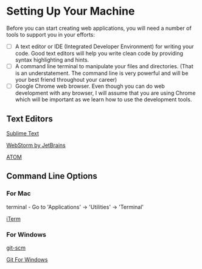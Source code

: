 # Setting Up Your Machine

Before you can start creating web applications, you will need a number of tools to support you in your efforts:

- [ ] A text editor or IDE (Integrated Developer Environment) for writing your code.  Good text editors will help you write clean code by providing syntax highlighting and hints.
- [ ] A command line terminal to manipulate your files and directories. (That is an understatement. The command line is very powerful and will be your best friend throughout your career)
- [ ] Google Chrome web browser.  Even though you can do web development with any browser, I will assume that you are using Chrome which will be important as we learn how to use the development tools.

## Text Editors

[Sublime Text](http://www.sublimetext.com/)

[WebStorm by JetBrains](https://www.jetbrains.com/webstorm/)

[ATOM](https://atom.io/)

## Command Line Options

### For Mac

terminal - Go to 'Applications' -> 'Utilities' -> 'Terminal'

[iTerm](http://iterm2.com/)

### For Windows

[git-scm](https://git-scm.com/downloads)

[Git For Windows](https://git-for-windows.github.io/)
